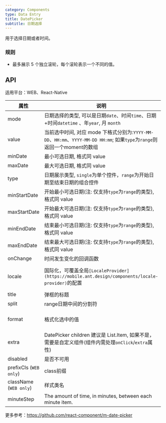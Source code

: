 ```yaml
---
category: Components
type: Data Entry
title: DatePicker
subtitle: 日期选择
---
```


用于选择日期或者时间。

### 规则
- 最多展示 5 个独立滚轮，每个滚轮表示一个不同的值。


## API

适用平台：WEB、React-Native

属性 | 说明 | 类型 | 默认值
----|-----|------|------
| mode  | 日期选择的类型, 可以是日期`date`、时间`time`、日期+时间`datetime` 、年`year`, 月 `month` | String | `date`  |
| value | 当前选中时间, 对应 mode 下格式分别为:`YYYY-MM-DD`、`HH:mm`、`YYYY-MM-DD HH:mm`; 如果`type`为`range`则返回一个moment的数组 | [moment](http://momentjs.com/) | 无 |
| minDate   | 最小可选日期, 格式同 value | [moment](http://momentjs.com/)  |  -  |
| maxDate   | 最大可选日期, 格式同 value | [moment](http://momentjs.com/)  |  -  |
| type  | 日期展示类型, `single`为单个控件，`range`为开始日期至结束日期的组合控件 | String | `single`  |
| minStartDate   | 开始最小可选日期(注: 仅支持`type`为`range`的类型), 格式同 value | [moment](http://momentjs.com/)  |  -  |
| maxStartDate   | 开始最大可选日期(注: 仅支持`type`为`range`的类型), 格式同 value | [moment](http://momentjs.com/)  |  -  |
| minEndDate   | 结束最小可选日期(注: 仅支持`type`为`range`的类型), 格式同 value | [moment](http://momentjs.com/)  |  -  |
| maxEndDate   | 结束最大可选日期(注: 仅支持`type`为`range`的类型), 格式同 value | [moment](http://momentjs.com/)  |  -  |
| onChange   | 时间发生变化的回调函数  | (date: Object): void |  无  |
| locale   | 国际化，可覆盖全局`[LocaleProvider](https://mobile.ant.design/components/locale-provider)`的配置 | Object: {DatePickerLocale: {year, month, day, hour, minute}, okText, dismissText } |  无 |
| title  | 弹框的标题 | string/React.ReactElement |  无  |
| split  | range日期中间的分割符 | string |  `-`  |
| format  | 格式化选中的值 | (value:moment) => string/string | `(val) => { return val; }`  |
| extra   | DatePicker children 建议是 List.Item, 如果不是，需要是自定义组件(组件内需处理`onClick`/`extra`属性) | String  |  `请选择`  |
| disabled   | 是否不可用      | Boolean |    false  |
| prefixCls (`WEB only`) |  class前缀 | string | `am-picker` |
| className (`WEB only`) |  样式类名 | string | - |
| minuteStep |   The amount of time, in minutes, between each minute item.    | Number | 1 |

更多参考：https://github.com/react-component/m-date-picker
